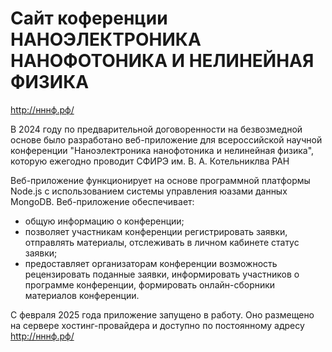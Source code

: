 # Сайт коференции НАНОЭЛЕКТРОНИКА НАНОФОТОНИКА И НЕЛИНЕЙНАЯ ФИЗИКА

http://нннф.рф/



В 2024 году по предварительной договоренности на безвозмедной основе было разработано веб-приложение для всероссийской научной конференции "Наноэлектроника нанофотоника и нелинейная физика",
которую ежегодно проводит СФИРЭ им. В. А. Котельниклва РАН



Веб-приложение функционирует на основе программной платформы Node.js с использованием системы управления юазами данных MongoDB. Веб-приложение обеспечивает:
  * общую информацию о конференции;
  * позволяет участникам конференции регистрировать заявки, отправлять материалы, отслеживать в личном кабинете статус заявки;
  * предоставляет организаторам конференции возможность рецензировать поданные заявки, информировать участников о программе конференции, формировать онлайн-сборники материалов конференции.

С февраля 2025 года приложение запущено в работу. Оно размещено на сервере хостинг-провайдера и доступно по постоянному адресу http://нннф.рф/
